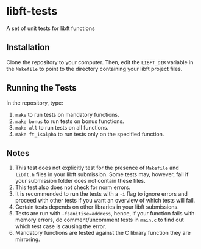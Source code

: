 # libft-tests
A set of unit tests for libft functions

## Installation
Clone the repository to your computer. Then, edit the `LIBFT_DIR` variable in the `Makefile` to point to the directory containing your libft project files.

## Running the Tests
In the repository, type:
1. `make` to run tests on mandatory functions.
2. `make bonus` to run tests on bonus functions.
3. `make all` to run tests on all functions.
4. `make ft_isalpha` to run tests only on the specified function.

## Notes
1. This test does not explicitly test for the presence of `Makefile` and `libft.h` files in your libft submission. Some tests may, however, fail if your submission folder does not contain these files.
2. This test also does not check for norm errors.
3. It is recommended to run the tests with a `-i` flag to ignore errors and proceed with other tests if you want an overview of which tests will fail.
4. Certain tests depends on other libraries in your libft submissions.
5. Tests are run with `-fsanitise=address`, hence, if your function fails with memory errors, do comment/uncomment tests in `main.c` to find out which test case is causing the error.
6. Mandatory functions are tested against the C library function they are mirroring.
